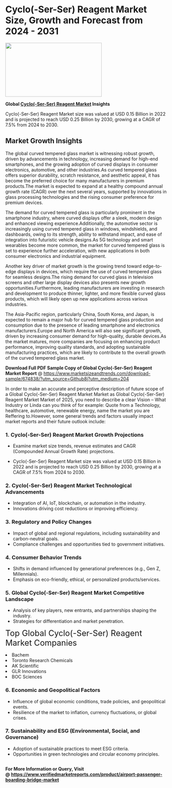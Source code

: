 <H1>Cyclo(-Ser-Ser) Reagent Market Size, Growth and Forecast from 2024 - 2031</H1><img class="aligncenter size-medium wp-image-584254" src="https://thirdeyenews.in/wp-content/uploads/2024/09/Global-Market-Research-300x168.jpeg" alt="" width="300" height="168" /><p><strong>Global&nbsp;<a href="https://www.marketsizeandtrends.com/download-sample/674838/?utm_source=Github8j?utm_medium=204">Cyclo(-Ser-Ser) Reagent Market</a> Insights</strong></p><p>Cyclo(-Ser-Ser) Reagent Market size was valued at USD 0.15 Billion in 2022 and is projected to reach USD 0.25 Billion by 2030, growing at a CAGR of 7.5% from 2024 to 2030.</p><p><h2>Market Growth Insights</h2> <p>The global curved tempered glass market is witnessing robust growth, driven by advancements in technology, increasing demand for high-end smartphones, and the growing adoption of curved displays in consumer electronics, automotive, and other industries.As curved tempered glass offers superior durability, scratch resistance, and aesthetic appeal, it has become the preferred choice for many manufacturers in premium products.The market is expected to expand at a healthy compound annual growth rate (CAGR) over the next several years, supported by innovations in glass processing technologies and the rising consumer preference for premium devices.</p> <p>The demand for curved tempered glass is particularly prominent in the smartphone industry, where curved displays offer a sleek, modern design and enhanced viewing experience.Additionally, the automotive sector is increasingly using curved tempered glass in windows, windshields, and dashboards, owing to its strength, ability to withstand impact, and ease of integration into futuristic vehicle designs.As 5G technology and smart wearables become more common, the market for curved tempered glass is set to experience further acceleration, with new applications in both consumer electronics and industrial equipment.</p> <p>Another key driver of market growth is the growing trend toward edge-to-edge displays in devices, which require the use of curved tempered glass for seamless designs.The rising demand for curved glass in television screens and other large display devices also presents new growth opportunities.Furthermore, leading manufacturers are investing in research and development to produce thinner, lighter, and more flexible curved glass products, which will likely open up new applications across various industries.</p> <p>The Asia-Pacific region, particularly China, South Korea, and Japan, is expected to remain a major hub for curved tempered glass production and consumption due to the presence of leading smartphone and electronics manufacturers.Europe and North America will also see significant growth, driven by increasing consumer demand for high-quality, durable devices.As the market matures, more companies are focusing on enhancing product performance, improving quality standards, and adopting sustainable manufacturing practices, which are likely to contribute to the overall growth of the curved tempered glass market.</p> <p><span class=""><strong>Download Full PDF Sample Copy of Global Cyclo(-Ser-Ser) Reagent Market Report</strong> @ <a href="https://www.marketsizeandtrends.com/download-sample/674838/?utm_source=Github8j?utm_medium=204" target="_blank">https://www.marketsizeandtrends.com/download-sample/674838/?utm_source=Github8j?utm_medium=204</a></span></p><p>In order to make an accurate and perceptive description of future scope of a Global&nbsp;Cyclo(-Ser-Ser) Reagent Market Market as Global&nbsp;Cyclo(-Ser-Ser) Reagent Market Market of 2025, you need to describe a clear Vision &ndash; What Industry or Linda can you think of for example: Quote from a Technology, healthcare, automotive, renewable energy, name the market you are Reffering to.However, some general trends and factors usually impact market reports and their future outlook include:</p><h3>1.&nbsp;<strong>Cyclo(-Ser-Ser) Reagent Market Growth Projections</strong></h3><ul><li>Examine market size trends, revenue estimates and CAGR (Compounded Annual Growth Rate) projections.</li><li><p>Cyclo(-Ser-Ser) Reagent Market size was valued at USD 0.15 Billion in 2022 and is projected to reach USD 0.25 Billion by 2030, growing at a CAGR of 7.5% from 2024 to 2030.</p></li></ul><h3>2.&nbsp;<strong>Cyclo(-Ser-Ser) Reagent Market Technological Advancements</strong></h3><ul><li>Integration of AI, IoT, blockchain, or automation in the industry.</li><li>Innovations driving cost reductions or improving efficiency.</li></ul><h3>3.&nbsp;<strong>Regulatory and Policy Changes</strong></h3><ul><li>Impact of global and regional regulations, including sustainability and carbon-neutral goals.</li><li>Compliance challenges and opportunities tied to government initiatives.</li></ul><h3>4.&nbsp;<strong>Consumer Behavior Trends</strong></h3><ul><li>Shifts in demand influenced by generational preferences (e.g., Gen Z, Millennials).</li><li>Emphasis on eco-friendly, ethical, or personalized products/services.</li></ul><h3>5.&nbsp;<strong>Global Cyclo(-Ser-Ser) Reagent Market Competitive Landscape</strong></h3><ul><li>Analysis of key players, new entrants, and partnerships shaping the industry.</li><li>Strategies for differentiation and market penetration.</li></ul><p data-pm-slice="1 1 []"><span style="color: inherit; font-family: inherit; font-size: 25px;">Top Global Cyclo(-Ser-Ser) Reagent Market Companies</span></p><div class="" data-test-id=""><p><li>Bachem</li><li> Toronto Research Chemicals</li><li> AK Scientific</li><li> GLR Innovations</li><li> BOC Sciences</li></p></div><h3>6.&nbsp;<strong>Economic and Geopolitical Factors</strong></h3><ul><li>Influence of global economic conditions, trade policies, and geopolitical events.</li><li>Resilience of the market to inflation, currency fluctuations, or global crises.</li></ul><h3>7.&nbsp;<strong>Sustainability and ESG (Environmental, Social, and Governance)</strong></h3><ul><li>Adoption of sustainable practices to meet ESG criteria.</li><li>Opportunities in green technologies and circular economy principles.</li></ul><h2><strong style="font-size: 14px;">For More Information or Query, Visit @&nbsp;</strong><a style="background-color: #ffffff; font-size: 14px;" href="https://www.marketsizeandtrends.com/report/cyclo-ser-ser-reagent-market/" target="_blank">https://www.verifiedmarketreports.com/product/airport-passenger-boarding-bridge-market</a></h2>
